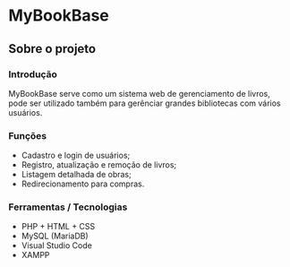 <h1>MyBookBase</h1>
<h2>Sobre o projeto</h2>
<h3>Introdução</h3>
<p>MyBookBase serve como um sistema web de gerenciamento de livros, pode ser utilizado também para gerênciar grandes bibliotecas com vários usuários.</p>
<h3>Funções</h3>
<ul>
   <li>Cadastro e login de usuários;</li>
   <li>Registro, atualização e remoção de livros;</li>
   <li>Listagem detalhada de obras;</li>
   <li>Redirecionamento para compras.</li>
</ul>
<h3>Ferramentas / Tecnologias</h3>
<ul>
   <li>PHP + HTML + CSS</li>
   <li>MySQL (MariaDB)</li>
   <li>Visual Studio Code</li>
   <li>XAMPP</li>
</ul>
